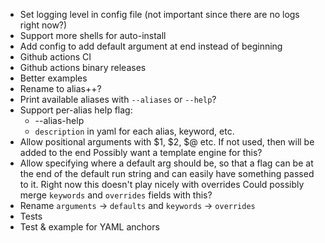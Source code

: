 - Set logging level in config file (not important since there are no logs right now?)
- Support more shells for auto-install
- Add config to add default argument at end instead of beginning
- Github actions CI
- Github actions binary releases
- Better examples
- Rename to alias++?
- Print available aliases with `--aliases` or `--help`?
- Support per-alias help flag:
	- --alias-help
	- `description` in yaml for each alias, keyword, etc.
- Allow positional arguments with $1, $2, $@ etc.
  If not used, then will be added to the end
  Possibly want a template engine for this?
- Allow specifying where a default arg should be, so that a flag can be at the end of the default run string
  and can easily have something passed to it.
  Right now this doesn't play nicely with overrides
  Could possibly merge `keywords` and `overrides` fields with this?
- Rename `arguments` -> `defaults` and `keywords` -> `overrides`
- Tests
- Test & example for YAML anchors
